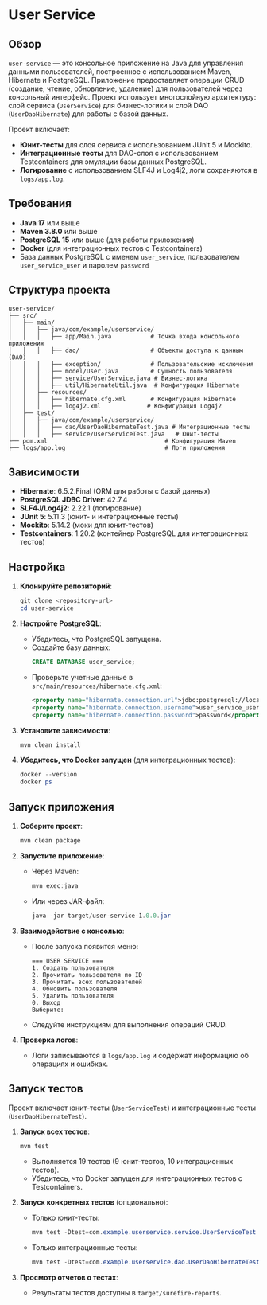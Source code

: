 # User Service

## Обзор
`user-service` — это консольное приложение на Java для управления данными пользователей, построенное с использованием Maven, Hibernate и PostgreSQL. Приложение предоставляет операции CRUD (создание, чтение, обновление, удаление) для пользователей через консольный интерфейс. Проект использует многослойную архитектуру: слой сервиса (`UserService`) для бизнес-логики и слой DAO (`UserDaoHibernate`) для работы с базой данных.

Проект включает:
- **Юнит-тесты** для слоя сервиса с использованием JUnit 5 и Mockito.
- **Интеграционные тесты** для DAO-слоя с использованием Testcontainers для эмуляции базы данных PostgreSQL.
- **Логирование** с использованием SLF4J и Log4j2, логи сохраняются в `logs/app.log`.

## Требования
- **Java 17** или выше
- **Maven 3.8.0** или выше
- **PostgreSQL 15** или выше (для работы приложения)
- **Docker** (для интеграционных тестов с Testcontainers)
- База данных PostgreSQL с именем `user_service`, пользователем `user_service_user` и паролем `password`

## Структура проекта
```
user-service/
├── src/
│   ├── main/
│   │   ├── java/com/example/userservice/
│   │   │   ├── app/Main.java           # Точка входа консольного приложения
│   │   │   ├── dao/                    # Объекты доступа к данным (DAO)
│   │   │   ├── exception/              # Пользовательские исключения
│   │   │   ├── model/User.java         # Сущность пользователя
│   │   │   ├── service/UserService.java # Бизнес-логика
│   │   │   ├── util/HibernateUtil.java  # Конфигурация Hibernate
│   │   ├── resources/
│   │   │   ├── hibernate.cfg.xml       # Конфигурация Hibernate
│   │   │   ├── log4j2.xml             # Конфигурация Log4j2
│   ├── test/
│   │   ├── java/com/example/userservice/
│   │   │   ├── dao/UserDaoHibernateTest.java # Интеграционные тесты
│   │   │   ├── service/UserServiceTest.java   # Юнит-тесты
├── pom.xml                                 # Конфигурация Maven
├── logs/app.log                            # Логи приложения
```

## Зависимости
- **Hibernate**: 6.5.2.Final (ORM для работы с базой данных)
- **PostgreSQL JDBC Driver**: 42.7.4
- **SLF4J/Log4j2**: 2.22.1 (логирование)
- **JUnit 5**: 5.11.3 (юнит- и интеграционные тесты)
- **Mockito**: 5.14.2 (моки для юнит-тестов)
- **Testcontainers**: 1.20.2 (контейнер PostgreSQL для интеграционных тестов)

## Настройка
1. **Клонируйте репозиторий**:
   ```powershell
   git clone <repository-url>
   cd user-service
   ```

2. **Настройте PostgreSQL**:
    - Убедитесь, что PostgreSQL запущена.
    - Создайте базу данных:
      ```sql
      CREATE DATABASE user_service;
      ```
    - Проверьте учетные данные в `src/main/resources/hibernate.cfg.xml`:
      ```xml
      <property name="hibernate.connection.url">jdbc:postgresql://localhost:5432/user_service</property>
      <property name="hibernate.connection.username">user_service_user</property>
      <property name="hibernate.connection.password">password</property>
      ```

3. **Установите зависимости**:
   ```powershell
   mvn clean install
   ```

4. **Убедитесь, что Docker запущен** (для интеграционных тестов):
   ```powershell
   docker --version
   docker ps
   ```

## Запуск приложения
1. **Соберите проект**:
   ```powershell
   mvn clean package
   ```

2. **Запустите приложение**:
    - Через Maven:
      ```powershell
      mvn exec:java
      ```
    - Или через JAR-файл:
      ```powershell
      java -jar target/user-service-1.0.0.jar
      ```

3. **Взаимодействие с консолью**:
    - После запуска появится меню:
      ```
      === USER SERVICE ===
      1. Создать пользователя
      2. Прочитать пользователя по ID
      3. Прочитать всех пользователей
      4. Обновить пользователя
      5. Удалить пользователя
      0. Выход
      Выберите:
      ```
    - Следуйте инструкциям для выполнения операций CRUD.

4. **Проверка логов**:
    - Логи записываются в `logs/app.log` и содержат информацию об операциях и ошибках.

## Запуск тестов
Проект включает юнит-тесты (`UserServiceTest`) и интеграционные тесты (`UserDaoHibernateTest`).

1. **Запуск всех тестов**:
   ```powershell
   mvn test
   ```
    - Выполняется 19 тестов (9 юнит-тестов, 10 интеграционных тестов).
    - Убедитесь, что Docker запущен для интеграционных тестов с Testcontainers.

2. **Запуск конкретных тестов** (опционально):
    - Только юнит-тесты:
      ```powershell
      mvn test -Dtest=com.example.userservice.service.UserServiceTest
      ```
    - Только интеграционные тесты:
      ```powershell
      mvn test -Dtest=com.example.userservice.dao.UserDaoHibernateTest
      ```

3. **Просмотр отчетов о тестах**:
    - Результаты тестов доступны в `target/surefire-reports`.
